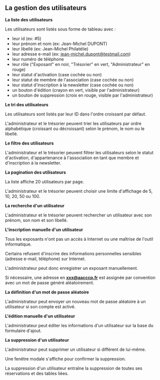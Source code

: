 ## La gestion des utilisateurs

**La liste des utilisateurs**

Les utilisateurs sont listés sous forme de tableau avec :

- leur id (ex: #5)
- leur prénom et nom (ex: Jean-Michel DUPONT)
- leur libellé (ex: Jean-Michel Philatélie)
- leur adresse e-mail (ex: jean-michel.dupont@testmail.com)
- leur numéro de téléphone
- leur rôle ("Exposant" en noir, "Trésorier" en vert, "Administrateur" en rouge)
- leur statut d'activation (case cochée ou non)
- leur statut de membre de l'association (case cochée ou non)
- leur statut d'inscription à la newsletter (case cochée ou non)
- un bouton d'édition (crayon en vert, visible par l'administrateur)
- un bouton de suppression (croix en rouge, visible par l'administrateur)

**Le tri des utilisateurs**

Les utilisateurs sont listés par leur ID dans l'ordre croissant par défaut.

L'administrateur et le trésorier peuvent trier les utilisateurs par ordre alphabétique (croissant ou décroissant) selon le prénom, le nom ou le libellé.

**Le filtre des utilisateurs**

L'administrateur et le trésorier peuvent filtrer les utilisateurs selon le statut d'activation, d'appartenance à l'association en tant que membre et d'inscription à la newsletter.

**La pagination des utilisateurs**

La liste affiche 20 utilisateurs par page.

L'administrateur et le trésorier peuvent choisir une limite d'affichage de 5, 10, 20, 50 ou 100.

**La recherche d'un utilisateur**

L'administrateur et le trésorier peuvent rechercher un utilisateur avec son prénom, son nom et son libellé.

**L'inscription manuelle d'un utilisateur**

Tous les exposants n'ont pas un accès à Internet ou une maîtrise de l'outil informatique.

Certains refusent d'inscrire des informations personnelles sensibles (adresse e-mail, téléphone) sur Internet.

L'administrateur peut donc enregistrer un exposant manuellement.

Si nécessaire, une adresse en **xxx@aacccp.fr** est assignée par convention avec un mot de passe généré aléatoirement.

**La définition d'un mot de passe aléatoire**

L'administrateur peut envoyer un nouveau mot de passe aléatoire à un utilisateur si son compte est activé.

**L'édition manuelle d'un utilisateur**

L'administrateur peut éditer les informations d'un utilisateur sur la base du formulaire d'ajout.

**La suppression d'un utilisateur**

L'administrateur peut supprimer un utilisateur si différent de lui-même.

Une fenêtre modale s'affiche pour confirmer la suppression.

La suppression d'un utilisateur entraîne la suppression de toutes ses réservations et des tables liées.